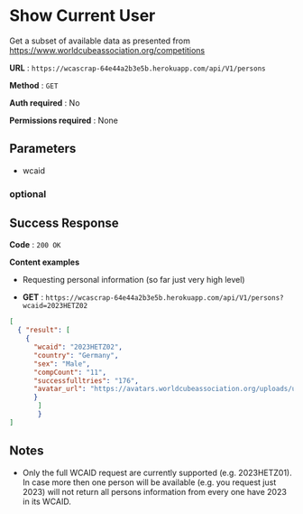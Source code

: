 # Show Current User

Get a subset of available data as presented from https://www.worldcubeassociation.org/competitions

**URL** : `https://wcascrap-64e44a2b3e5b.herokuapp.com/api/V1/persons`

**Method** : `GET`

**Auth required** : No

**Permissions required** : None

## Parameters
- wcaid
  
### optional

## Success Response

**Code** : `200 OK`

**Content examples**

- Requesting personal information (so far just very high level)

- **GET** : `https://wcascrap-64e44a2b3e5b.herokuapp.com/api/V1/persons?wcaid=2023HETZ02`
```json
[ 
  { "result": [ 
    { 
      "wcaid": "2023HETZ02",
      "country": "Germany",
      "sex": "Male",
      "compCount": "11",
      "successfulltries": "176",
      "avatar_url": "https://avatars.worldcubeassociation.org/uploads/user/avatar/2023HETZ02/1698178795.jpg", "events": [] 
      }
       ] 
       } 
]
```

## Notes
- Only the full WCAID request are currently supported (e.g. 2023HETZ01). In case more then one person will be available (e.g. you request just 2023) will not return all persons information from every one have 2023 in its WCAID.
